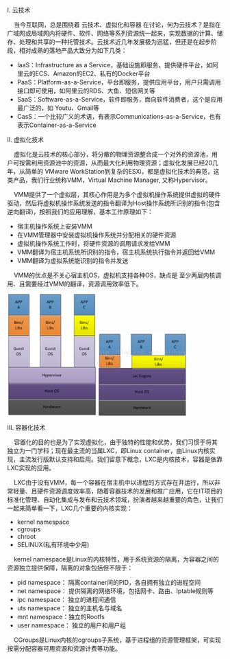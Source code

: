 
I. 云技术

&nbsp;&nbsp;&nbsp;&nbsp;当今互联网，总是围绕着 云技术、虚拟化和容器 在讨论，何为云技术？是指在广域网或局域网内将硬件、软件、网络等系列资源统一起来，实现数据的计算、储存、处理和共享的一种托管技术。云技术近几年发展极为迅猛，但还是在起步阶段，相对成熟的落地产品大致分为如下几类：

  - IaaS：Infrastructure as a Service，基础设施即服务，提供硬件平台，如阿里云的ECS、Amazon的EC2、私有的Docker平台
  - PaaS：Platform-as-a-Service，平台即服务，提供应用平台，用户只需调用接口即可使用，如阿里云的RDS、大鱼、短信网关等
  - SaaS：Software-as-a-Service，软件即服务，面向软件消费者，这个是应用最广泛的，如 Youtu、Gmail等
  - CasS：一个比较广义的术语，有表示Communications-as-a-Service，也有表示Container-as-a-Service

II. 虚拟化技术

&nbsp;&nbsp;&nbsp;&nbsp;虚拟化是云技术的核心部分，将分散的物理资源整合成一个对外的资源池，用户可按需利用资源池中的资源，从而最大化利用物理资源；虚拟化发展已经20几年，从简单的 VMware WorkStation到复杂的ESXi，都是虚拟化技术的典范，这类产品，我们行业统称VMM，Virtual Machine Manager, 又称Hypervisor。

&nbsp;&nbsp;&nbsp;&nbsp;VMM提供了一个虚拟层，其核心作用是为多个虚拟机操作系统提供虚拟的硬件驱动，然后将虚拟机操作系统发送的指令翻译为Host操作系统所识别的指令(包含逆向翻译)，按照我们的应用理解，基本工作原理如下：

  - 宿主机操作系统上安装VMM
  - 在VMM管理器中安装虚拟机操作系统并分配相关的硬件资源
  - 虚拟机操作系统工作时，将硬件资源的调用请求发给VMM
  - VMM翻译为宿主机系统所识别的指令，宿主机系统执行指令并返回给VMM
  - VMM翻译为虚拟系统能识别的指令并发送
  
&nbsp;&nbsp;&nbsp;&nbsp;VMM的优点是不关心宿主机OS，虚拟机支持各种OS，缺点是 至少两层内核调用、且需要经过VMM的翻译，资源调用效率低下。

![03.png](../img/03.png) 
![04.png](../img/04.png)


III. 容器化技术

&nbsp;&nbsp;&nbsp;&nbsp;容器化的目的也是为了实现虚拟化，由于独特的性能和优势，我们习惯于将其独立为一门学科；现在最主流的当属LXC，即Linux container，由Linux内核实现，主流发行版默认支持和启用。我们留意下概念，LXC是内核技术，容器是依靠LXC实现的应用。

&nbsp;&nbsp;&nbsp;&nbsp;LXC由于没有VMM，每一个容器在宿主机中以进程的方式存在并运行，所以非常轻量、且硬件资源调度效率高，随着容器技术的发展和推广应用，它在IT项目的标准化管理、自动化集成与发布和云技术领域，扮演者越来越重要的角色，让我们一起来简单看一下，LXC几个重要的内核实现：
  - kernel namespace
  - cgroups
  - chroot
  - SELINUX(私有环境中少用)

&nbsp;&nbsp;&nbsp;&nbsp;kernel namespace是Linux的内核特性，用于系统资源的隔离，为容器之间的资源独立提供保障，隔离的对象包括但不限于：
  - pid namespace：  隔离container间的PID，各自拥有独立的进程空间
  - net namespace： 提供隔离的网络环境，包括网卡、路由、Iptable规则等
  - ipc namespace：  独立的进程间通信
  - uts namespace：  独立的主机名与域名
  - mnt namespace：独立的Rootfs
  - user namespace： 独立的用户和用户组

&nbsp;&nbsp;&nbsp;&nbsp;CGroups是Linux内核的cgroups子系统，基于进程组的资源管理框架，可实现按需分配容器可用资源和资源计费等功能。
  
